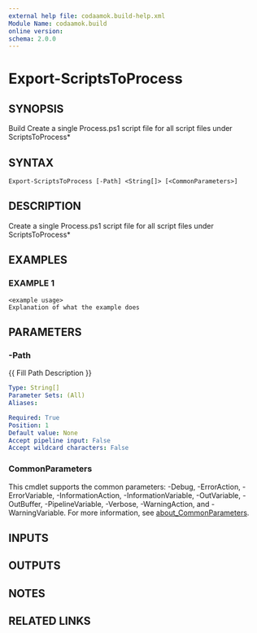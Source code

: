 ```yaml
---
external help file: codaamok.build-help.xml
Module Name: codaamok.build
online version:
schema: 2.0.0
---
```


# Export-ScriptsToProcess

## SYNOPSIS
Build
Create a single Process.ps1 script file for all script files under ScriptsToProcess\*

## SYNTAX

```
Export-ScriptsToProcess [-Path] <String[]> [<CommonParameters>]
```

## DESCRIPTION
Create a single Process.ps1 script file for all script files under ScriptsToProcess\*

## EXAMPLES

### EXAMPLE 1
```
<example usage>
Explanation of what the example does
```

## PARAMETERS

### -Path
{{ Fill Path Description }}

```yaml
Type: String[]
Parameter Sets: (All)
Aliases:

Required: True
Position: 1
Default value: None
Accept pipeline input: False
Accept wildcard characters: False
```

### CommonParameters
This cmdlet supports the common parameters: -Debug, -ErrorAction, -ErrorVariable, -InformationAction, -InformationVariable, -OutVariable, -OutBuffer, -PipelineVariable, -Verbose, -WarningAction, and -WarningVariable. For more information, see [about_CommonParameters](http://go.microsoft.com/fwlink/?LinkID=113216).

## INPUTS

## OUTPUTS

## NOTES

## RELATED LINKS
